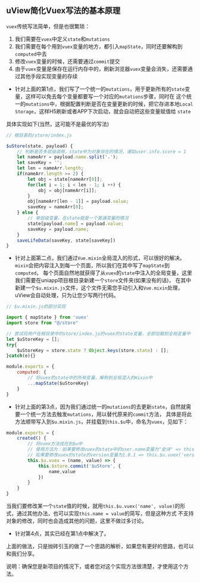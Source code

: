 ## uView简化Vuex写法的基本原理

`vuex`传统写法简单，但是也很繁琐：

1. 我们需要在`vuex`中定义`state`和`mutations`
2. 我们需要在每个用到`vuex`变量的地方，都引入`mapState`，同时还要解构到`computed`中去
3. 修改`vuex`变量的时候，还需要通过`commit`提交
4. 由于`vuex`变量是保存在运行内存中的，刷新浏览器`vuex`变量会消失，还需要通过其他手段实现变量的存续

- 针对上面的第1点，我们写了一个统一的`mutations`，用于更新所有的`state`变量，这样可以免去每个变量都要写一个对应的`mutations`步骤，同时在
这个统一的`mutations`中，根据配置判断是否在变量更新的时候，把它存进本地`Local Storage`，这样H5刷新或者APP下次启动，就会自动把这些变量赋值给
`state`

具体实现如下(当然，这可能不是最优的写法)

```js
// 根目录的/store/index.js

$uStore(state, payload) {
	// 判断是否多层级调用，state中为对象存在的情况，诸如user.info.score = 1
	let nameArr = payload.name.split('.');
	let saveKey = '';
	let len = nameArr.length;
	if(nameArr.length >= 2) {
		let obj = state[nameArr[0]];
		for(let i = 1; i < len - 1; i ++) {
			obj = obj[nameArr[i]];
		}
		obj[nameArr[len - 1]] = payload.value;
		saveKey = nameArr[0];
	} else {
		// 单层级变量，在state就是一个普通变量的情况
		state[payload.name] = payload.value;
		saveKey = payload.name;
	}
	saveLifeData(saveKey, state[saveKey])
}
```

- 针对上面第二点，我们通过`Vue.mixin`全局混入的形式，可以很好的解决。`mixin`会把内容注入到每一个页面，所以我们在其中写了`mapState`到`computed`，
每个页面自然地就获得了从`vuex`的`state`中注入的全局变量，这里我们需要在uniapp项目根目录新建一个`store`文件夹(如果没有的话)，
在其中新建一个`$u.mixin.js`文件，这个文件无需您手动引入和`Vue.mixin`处理，uView会自动处理，只为让您少写两行代码。

```js
// $u.mixin.js的部分实现

import { mapState } from 'vuex'
import store from "@/store"

// 尝试将用户在根目录中的store/index.js的vuex的state变量，全部加载到全局变量中
let $uStoreKey = [];
try{
	$uStoreKey = store.state ? Object.keys(store.state) : [];
}catch(e){}

module.exports = {
	computed: {
		// 将vuex的state中的所有变量，解构到全局混入的mixin中
		...mapState($uStoreKey)
	}
}
```


- 针对上面的第3点，因为我们通过统一的`mutations`的去更新`state`，自然就需要一个统一方法去触发`mutations`，用以替代原来的`commit`方法，
具体是将此方法顺带写入到`$u.mixin.js`，并挂载到`this.$u`中，命名为`vuex`，见如下：

```js
module.exports = {
	created() {
		// 将vuex方法挂在到$u中
		// 使用方法为：如果要修改vuex的state中的user.name变量为"史诗" => this.$u.vuex('user.name', '史诗')
		// 如果要修改vuex的state的version变量为1.0.1 => this.$u.vuex('version', '1.0.1')
		this.$u.vuex = (name, value) => {
			this.$store.commit('$uStore', {
				name,value
			})
		}
	}
}
```

当我们要修改某一个`state`值的时候，就用`this.$u.vuex('name', value)`的形式，通过其他办法，也可以实现`this.name = value`的简写，但是这种方式
不支持对象的修改，同时也会造成其他的问题，这里不做过多讨论。

- 针对第4点，其实已经在第1点中解决了。

上面的做法，只是抛砖引玉的做了一个思路的解析，如果您有更好的思路，也可以和我们分享。

说明：确保您是新项目的情况下，或者您对这个实现方法很清楚，才使用这个方法。